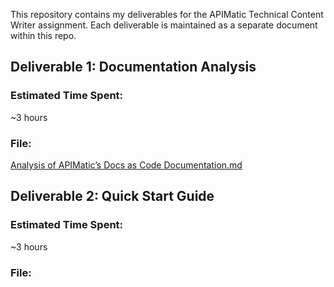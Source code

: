 This repository contains my deliverables for the APIMatic Technical Content Writer assignment. Each deliverable is maintained as a separate document within this repo.

## Deliverable 1: Documentation Analysis

### Estimated Time Spent:
~3 hours

### File:
[Analysis of APIMatic’s Docs as Code Documentation.md
](https://github.com/maryamahmad9/APIMaticAssignment/blob/26ca717a2bdd074da1b6c9b72d60f42289b2a211/Analysis%20of%20APIMatic%E2%80%99s%20Docs%20as%20Code%20Documentation.md)

## Deliverable 2: Quick Start Guide

### Estimated Time Spent:
~3 hours

### File:
